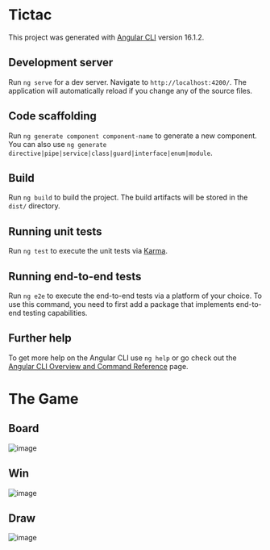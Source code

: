 # Tictac

This project was generated with [Angular CLI](https://github.com/angular/angular-cli) version 16.1.2.

## Development server

Run `ng serve` for a dev server. Navigate to `http://localhost:4200/`. The application will automatically reload if you change any of the source files.

## Code scaffolding

Run `ng generate component component-name` to generate a new component. You can also use `ng generate directive|pipe|service|class|guard|interface|enum|module`.

## Build

Run `ng build` to build the project. The build artifacts will be stored in the `dist/` directory.

## Running unit tests

Run `ng test` to execute the unit tests via [Karma](https://karma-runner.github.io).

## Running end-to-end tests

Run `ng e2e` to execute the end-to-end tests via a platform of your choice. To use this command, you need to first add a package that implements end-to-end testing capabilities.

## Further help

To get more help on the Angular CLI use `ng help` or go check out the [Angular CLI Overview and Command Reference](https://angular.io/cli) page.


# The Game

## Board

![image](https://github.com/GabrielZolk/tic-tac-toe/assets/109248116/4a8486cc-96eb-4d79-a741-6bc263f77265)

## Win

![image](https://github.com/GabrielZolk/tic-tac-toe/assets/109248116/67948c67-a47f-41f3-8a29-63812ac18085)

## Draw

![image](https://github.com/GabrielZolk/tic-tac-toe/assets/109248116/b1e9b807-8859-46d5-baec-87b7f3b7e79b)


